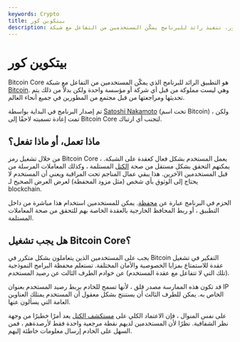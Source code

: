 ```yaml
---
keywords: Crypto
title: بيتكوين كور
description: بيتكوين كور. تنفيذ رائد للبرنامج يمكّن المستخدمين من التفاعل مع شبكة Bitcoin. صدر في البداية من قبل ساتوشي.
---
```


# بيتكوين كور
Bitcoin Core هو التطبيق الرائد للبرنامج الذي يمكّن المستخدمين من التفاعل مع شبكة [Bitcoin](/bitcoin). وهي ليست مملوكة من قبل أي شركة أو مؤسسة واحدة ولكن بدلاً من ذلك يتم تحديثها ومراجعتها من قبل مجتمع من المطورين في جميع أنحاء العالم.

تم إصدار البرنامج في البداية بواسطة [Satoshi Nakamoto](/satoshi-nakamoto) (تحت اسم Bitcoin) ، ولكن تمت إعادة تسميته لاحقًا إلى Bitcoin Core لتجنب أي ارتباك.

## ماذا تعمل، أو ماذا تفعل؟

من خلال تشغيل رمز Bitcoin Core ، يعمل المستخدم بشكل فعال كعقدة على الشبكة. يمكنهم التحقق بشكل مستقل من صحة [الكتل](/block) المستلمة ، وكذلك المعاملات المرسلة من قبل المستخدمين الآخرين. هذا يبقي عمال المناجم تحت المراقبة ويعني أن المستخدم لا يحتاج إلى الوثوق بأي شخص (مثل مزود المحفظة) لعرض العرض الصحيح لـ blockchain.

الحزم في البرنامج عبارة عن [محفظة](/bitcoin-wallet). يمكن للمستخدمين استخدام هذا مباشرة من داخل التطبيق ، أو ربط المحافظ الخارجية بالعقدة الخاصة بهم للتحقق من صحة المعاملات المستلمة.

## هل يجب تشغيل Bitcoin Core؟

يجب على المستخدمين الذين يتعاملون بشكل متكرر في Bitcoin التفكير في تشغيل عقدة للاستمتاع بمزايا الخصوصية والأمان المختلفة. تستعلم محفظة البرامج النموذجية (تلك التي لا تتفاعل مع عقدة المستخدم) عن خوادم الطرف الثالث عن رصيد المستخدم.

قد تكون هذه الممارسة مصدر قلق ، لأنها تسمح للخادم بربط رصيد المستخدم بعنوان IP الخاص به. يمكن للطرف الثالث أن يستنتج بشكل معقول أن المستخدم يمتلك العناوين العامة التي يسألون عنها.

على نفس المنوال ، فإن الاعتماد الكلي على [مستكشف الكتل](/block-explorer) يعد أمرًا خطيرًا من وجهة نظر الشفافية. نظرًا لأن المستخدمين لديهم نقطة مرجعية واحدة فقط لأرصدةهم ، فمن السهل على الخادم إرسال معلومات خاطئة إليهم.

